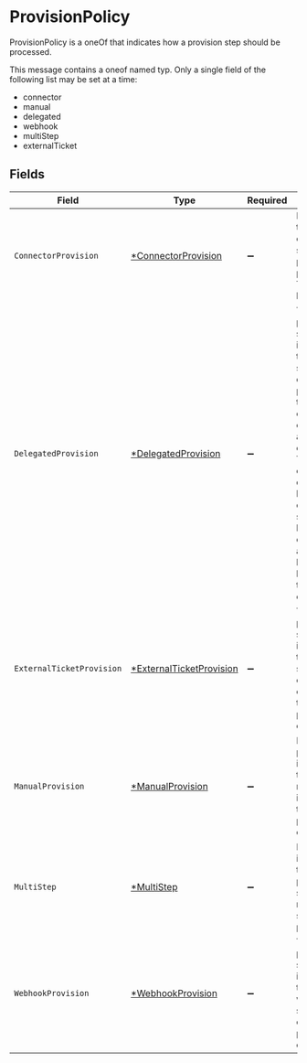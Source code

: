 # ProvisionPolicy

ProvisionPolicy is a oneOf that indicates how a provision step should be processed.

This message contains a oneof named typ. Only a single field of the following list may be set at a time:
  - connector
  - manual
  - delegated
  - webhook
  - multiStep
  - externalTicket



## Fields

| Field                                                                                                                                                                                                                                                        | Type                                                                                                                                                                                                                                                         | Required                                                                                                                                                                                                                                                     | Description                                                                                                                                                                                                                                                  |
| ------------------------------------------------------------------------------------------------------------------------------------------------------------------------------------------------------------------------------------------------------------ | ------------------------------------------------------------------------------------------------------------------------------------------------------------------------------------------------------------------------------------------------------------ | ------------------------------------------------------------------------------------------------------------------------------------------------------------------------------------------------------------------------------------------------------------ | ------------------------------------------------------------------------------------------------------------------------------------------------------------------------------------------------------------------------------------------------------------ |
| `ConnectorProvision`                                                                                                                                                                                                                                         | [*ConnectorProvision](../../models/shared/connectorprovision.md)                                                                                                                                                                                             | :heavy_minus_sign:                                                                                                                                                                                                                                           | Indicates that a connector should perform the provisioning. This object has no fields.                                                                                                                                                                       |
| `DelegatedProvision`                                                                                                                                                                                                                                         | [*DelegatedProvision](../../models/shared/delegatedprovision.md)                                                                                                                                                                                             | :heavy_minus_sign:                                                                                                                                                                                                                                           | This provision step indicates that we should delegate provisioning to the configuration of another app entitlement. This app entitlement does not have to be one from the same app, but MUST be configured as a proxy binding leading into this entitlement. |
| `ExternalTicketProvision`                                                                                                                                                                                                                                    | [*ExternalTicketProvision](../../models/shared/externalticketprovision.md)                                                                                                                                                                                   | :heavy_minus_sign:                                                                                                                                                                                                                                           | This provision step indicates that we should check an external ticket to provision this entitlement                                                                                                                                                          |
| `ManualProvision`                                                                                                                                                                                                                                            | [*ManualProvision](../../models/shared/manualprovision.md)                                                                                                                                                                                                   | :heavy_minus_sign:                                                                                                                                                                                                                                           | Manual provisioning indicates that a human must intervene for the provisioning of this step.                                                                                                                                                                 |
| `MultiStep`                                                                                                                                                                                                                                                  | [*MultiStep](../../models/shared/multistep.md)                                                                                                                                                                                                               | :heavy_minus_sign:                                                                                                                                                                                                                                           | MultiStep indicates that this provision step has multiple steps to process.                                                                                                                                                                                  |
| `WebhookProvision`                                                                                                                                                                                                                                           | [*WebhookProvision](../../models/shared/webhookprovision.md)                                                                                                                                                                                                 | :heavy_minus_sign:                                                                                                                                                                                                                                           | This provision step indicates that a webhook should be called to provision this entitlement.                                                                                                                                                                 |